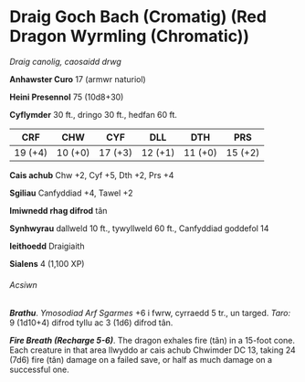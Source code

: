 # Draig Goch Bach (Cromatig) (Red Dragon Wyrmling (Chromatic))

*Draig canolig, caosaidd drwg*

**Anhawster Curo** 17 (armwr naturiol)

**Heini Presennol** 75 (10d8+30)

**Cyflymder** 30 ft., dringo 30 ft., hedfan 60 ft.

| CRF     | CHW     | CYF     | DLL     | DTH     | PRS     |
|---------|---------|---------|---------|---------|---------|
| 19 (+4) | 10 (+0) | 17 (+3) | 12 (+1) | 11 (+0) | 15 (+2) |

**Cais achub** Chw +2, Cyf +5, Dth +2, Prs +4

**Sgiliau** Canfyddiad +4, Tawel +2

**Imiwnedd rhag difrod** tân

**Synhwyrau** dallweld 10 ft., tywyllweld 60 ft., Canfyddiad goddefol 14

**Ieithoedd** Draigiaith

**Sialens** 4 (1,100 XP)

###### Acsiwn

***Brathu***. *Ymosodiad Arf Sgarmes* +6 i fwrw, cyrraedd 5 tr., un targed. *Taro:* 9 (1d10+4) difrod tyllu ac 3 (1d6) difrod tân.

***Fire Breath (Recharge 5-6)***. The dragon exhales fire (tân) in a 15-foot cone. Each creature in that area llwyddo ar cais achub Chwimder DC 13, taking 24 (7d6) fire (tân) damage on a failed save, or half as much damage on a successful one.
